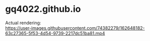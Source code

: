 # gq4022.github.io
Actual rendering:<br/>
https://user-images.githubusercontent.com/74382279/162648182-63c27365-5f53-4d54-9739-2217dc51ba81.mp4

